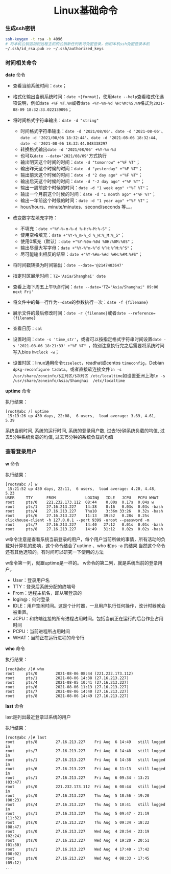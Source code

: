 <center style="font-weight: bold; font-size: 30px;">Linux基础命令</center>

### 生成ssh密钥

```bash
ssh-keygen -t rsa -b 4096
# 将本机公钥追加到远程主机的公钥新任列表可免密登录，例如本机ssh免密登录本机
~/.ssh/id_rsa.pub >> ~/.ssh/authorized_keys
```



### 时间相关命令

**date** 命令

- 查看当前系统时间：`date`；

- 格式化输出当前系统时间：`date +[format]`，使用`date --help`查看格式化选项说明，例如`date +%F %T.%N`或者`date +%Y-%m-%d %H:%M:%S.%N`格式为`2021-08-09 18:32:33.022139096`；

- 将时间格式字符串输出：`date -d "string"`
  - 时间格式字符串输出：`date -d '2021/08/06'`、`date -d '2021-08-06'`、`date -d '2021/08/06 18:32:44'`、`date -d '2021-08-06 18:32:44`、`date -d '2021-08-06 18:32:44.048338297`
  - 转换格式输出`date -d '2021/08/06' +%Y-%m-%d`
  - 也可以`date --date='2021/08/09'`方式执行
  - 输出明天这个时间的时间：`date -d "tomorrow" +"%F %T"`；
  - 输出昨天这个时候的时间：`date -d "yesterday" +"%F %T"`；
  - 输出前天这个时候的时间：`date -d "2 day ago" +"%F %T"`；
  - 输出后天这个时候的时间：`date -d "-2 day ago" +"%F %T"`；
  - 输出一周前这个时候的时间：`date -d "1 week ago" +"%F %T"`；
  - 输出一个月前这个时候的时间：`date -d "1 month ago" +"%F %T"`；
  - 输出一年前这个时候的时间：`date -d "1 year ago" +"%F %T"`；
  - hour/hours、minute/minutes、second/seconds 等。。。
- 改变数字左填充字符：
  - 不填充：`date +"%Y-%-m-%-d %-H:%-M:%-S"`；
  - 使用空格填充：`date +"%Y-%_m-%_d %_H:%_M:%_S"`；
  - 使用0填充（默认）：`date +"%Y-%0m-%0d %0H:%0M:%0S"`；
  - 输出尽量大写字母：`date +"%Y-%^m-%^d %^H:%^M:%^S"`；
  - 尽可能输出相反的结果：`date +"%Y-%#m-%#d %#H:%#M:%#S"`；
- 将时间戳转换为时间输出：`date --date='@2147483647'`
- 指定时区展示时间：`TZ='Asia/Shanghai' date`
- 查看上海下周五上午9点时间：`date --date='TZ="Asia/Shanghai" 09:00 next Fri'`

- 将文件中的每一行作为`--date`的参数执行一次：`date -f {filename}`
- 展示文件的最后修改时间：`date -r {filename}`或者`date --reference={filename}`
- 查看日历：`cal`
- 设置时间：`date -s 'time_str'`，或者可以按指定格式字符串时间设置`date -s '2021-08-06 18:21:33' +"%F %T" `，特别注意执行完之后需要将系统时间写入bios `hwclock -w`；
- 设置时区：linux通用命令`tzselect`，readhat或centos `timeconfig`，Debian `dpkg-reconfigure tzdata`。或者直接软连接文件`ln -s /usr/share/zoneinfo/$主时区/$次时区 /etc/localtime`如设置亚洲上海`ln -s /usr/share/zoneinfo/Asia/Shanghai  /etc/localtime`



**uptime** 命令

执行结果：

```
[root@abc /] uptime
 15:19:26 up 430 days, 22:08,  6 users,  load average: 3.69, 4.61, 5.39
```

系统当前时间, 系统的运行时间, 系统的登录用户数, 过去1分钟系统负载的均值, 过去5分钟系统负载的均值, 过去15分钟的系统负载的均值



### 查看登录用户

**w** 命令

执行结果：

```
[root@abc /] w
 15:21:52 up 430 days, 22:11,  6 users,  load average: 4.20, 4.48, 5.23
USER     TTY      FROM             LOGIN@   IDLE   JCPU   PCPU WHAT
root     pts/0    221.232.173.112  08:44    0.00s  0.17s  0.04s w
root     pts/1    27.16.213.227    14:38    8:16   0.03s  0.03s -bash
root     pts/4    27.16.213.227    Thu10    3:36m 33:26   0.32s -bash
root     pts/6    27.16.213.227    11:13   39:52   0.28s  0.25s clickhouse-client -h 127.0.0.1 --port 9399 -uroot --password -m
root     pts/7    27.16.213.227    14:40   27:12   0.01s  0.01s -bash
root     pts/8    27.16.213.227    14:49   31:12   0.02s  0.02s -bash
```

w命令注意是查看系统当前登录的用户，每个用户当前所做的事情，所有活动的负载对计算机的影响，这个命令结合了uptime 、who 和ps -a 的结果
当然这个命令还有其他选项的。有时间可以研究一下使用的方法

w命令第一列，就跟uptime是一样的。
w命令的第二列，就是系统当前的登录用户，

- User：登录用户名
- TTY：登录后系统分配的终端号
- From：远程主机名，即从哪登录的
- login@：何时登录
- IDLE：用户空闲时间。这是个计时器，一旦用户执行任何操作，改计时器就会被重置。
- JCPU：和终端连接的所有进程占用时间。包括当前正在运行的后台作业占用时间
- PCPU：当前进程所占用时间
- WHAT：当前正在运行进程的命令行



**who** 命令

执行结果：

```
[root@abc /]# who
root     pts/0        2021-08-06 08:44 (221.232.173.112)
root     pts/1        2021-08-06 14:38 (27.16.213.227)
root     pts/4        2021-08-05 10:41 (27.16.213.227)
root     pts/6        2021-08-06 11:13 (27.16.213.227)
root     pts/7        2021-08-06 14:40 (27.16.213.227)
root     pts/8        2021-08-06 14:49 (27.16.213.227)
```



**last** 命令

last是列出最近登录过系统的用户

执行结果：

```
[root@abc /]# last
root     pts/8        27.16.213.227    Fri Aug  6 14:49   still logged in   
root     pts/7        27.16.213.227    Fri Aug  6 14:40   still logged in   
root     pts/1        27.16.213.227    Fri Aug  6 14:38   still logged in   
root     pts/6        27.16.213.227    Fri Aug  6 11:13   still logged in   
root     pts/1        27.16.213.227    Fri Aug  6 09:34 - 13:21  (03:47)    
root     pts/0        221.232.173.112  Fri Aug  6 08:44   still logged in   
root     pts/0        27.16.213.227    Thu Aug  5 18:56 - 19:20  (00:23)    
root     pts/4        27.16.213.227    Thu Aug  5 10:41   still logged in   
root     pts/1        27.16.213.227    Thu Aug  5 09:47 - 21:19  (11:32)    
root     pts/0        27.16.213.227    Thu Aug  5 09:34 - 18:22  (08:47)    
root     pts/0        27.16.213.227    Wed Aug  4 20:54 - 23:19  (02:24)    
root     pts/0        27.16.213.227    Wed Aug  4 19:20 - 20:51  (01:30)    
root     pts/1        27.16.213.227    Wed Aug  4 17:40 - 17:42  (00:02)    
root     pts/0        27.16.213.227    Wed Aug  4 08:33 - 17:45  (09:12)
...
```







